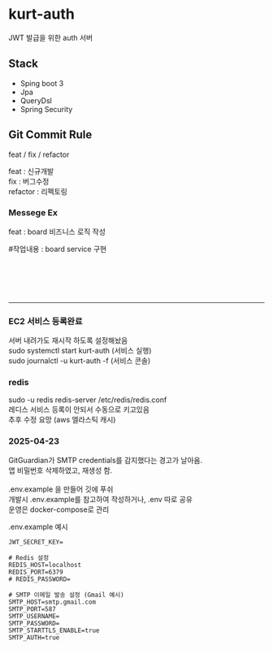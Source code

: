 # kurt-auth

JWT 발급을 위한 auth 서버

## Stack
- Sping boot 3
- Jpa
- QueryDsl
- Spring Security



## Git Commit Rule
feat / fix / refactor

feat : 신규개발  
fix : 버그수정  
refactor : 리펙토링

### Messege Ex

feat : board 비즈니스 로직 작성

#작업내용 : board service 구현
  
<br>
<br>
<br>
<br>

-----------------------------------

### EC2 서비스 등록완료
서버 내려가도 재시작 하도록 설정해놨음
<br>
sudo systemctl start kurt-auth (서비스 실행)<br>
sudo journalctl -u kurt-auth -f (서비스 콘솔)



### redis 
sudo -u redis redis-server /etc/redis/redis.conf <br>
레디스 서비스 등록이 안되서 수동으로 키고있음 <br>
추후 수정 요망 (aws 엘라스틱 캐시)

### 2025-04-23 
GitGuardian가 SMTP credentials를 감지했다는 경고가 날아옴.<br>
앱 비밀번호 삭제하였고, 재생성 함.<br><br>
.env.example 을 만들어 깃에 푸쉬<br>
개발시 .env.example를 참고하여 작성하거나, .env 따로 공유 <br>
운영은 docker-compose로 관리


.env.example 예시
```
JWT_SECRET_KEY=

# Redis 설정
REDIS_HOST=localhost
REDIS_PORT=6379
# REDIS_PASSWORD=

# SMTP 이메일 발송 설정 (Gmail 예시)
SMTP_HOST=smtp.gmail.com
SMTP_PORT=587
SMTP_USERNAME=
SMTP_PASSWORD=
SMTP_STARTTLS_ENABLE=true
SMTP_AUTH=true
```